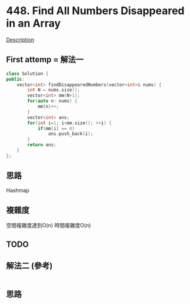 # 448. Find All Numbers Disappeared in an Array 

[Description](https://leetcode.com/problems/find-all-numbers-disappeared-in-an-array/description/)

## First attemp = 解法一
``` C++
class Solution {
public:
    vector<int> findDisappearedNumbers(vector<int>& nums) {
        int N = nums.size();
        vector<int> mm(N+1);
        for(auto n: nums) {
            mm[n]++;
        }
        vector<int> ans;
        for(int i=1; i<mm.size(); ++i) {
            if(mm[i] == 0)
                ans.push_back(i);
        }
        return ans;
    }
};
```

## 思路
Hashmap

## 複雜度
空間複雜度達到O(n)
時間複雜度O(n)

## TODO
## 解法二 (參考)
``` C++
```

## 思路